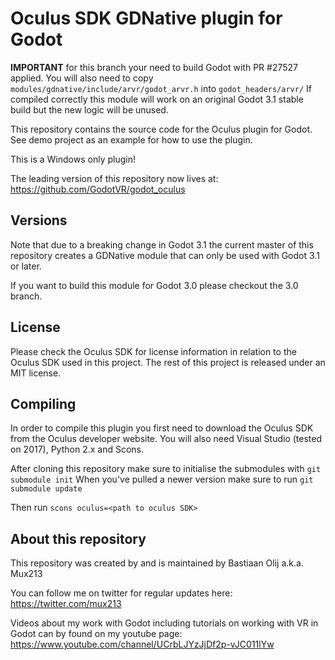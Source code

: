 # Oculus SDK GDNative plugin for Godot

**IMPORTANT** for this branch your need to build Godot with PR #27527 applied.
You will also need to copy `modules/gdnative/include/arvr/godot_arvr.h` into `godot_headers/arvr/`
If compiled correctly this module will work on an original Godot 3.1 stable build but the new logic will be unused.

This repository contains the source code for the Oculus plugin for Godot.
See demo project as an example for how to use the plugin.

This is a Windows only plugin!

The leading version of this repository now lives at:
https://github.com/GodotVR/godot_oculus

Versions
--------
Note that due to a breaking change in Godot 3.1 the current master of this repository creates a GDNative module that can only be used with Godot 3.1 or later.

If you want to build this module for Godot 3.0 please checkout the 3.0 branch.

License
-------
Please check the Oculus SDK for license information in relation to the Oculus SDK used in this project.
The rest of this project is released under an MIT license.

Compiling
---------
In order to compile this plugin you first need to download the Oculus SDK from the Oculus developer website.
You will also need Visual Studio (tested on 2017), Python 2.x and Scons.

After cloning this repository make sure to initialise the submodules with `git submodule init`
When you've pulled a newer version make sure to run `git submodule update`

Then run `scons oculus=<path to oculus SDK>`

About this repository
---------------------
This repository was created by and is maintained by Bastiaan Olij a.k.a. Mux213

You can follow me on twitter for regular updates here:
https://twitter.com/mux213

Videos about my work with Godot including tutorials on working with VR in Godot can by found on my youtube page:
https://www.youtube.com/channel/UCrbLJYzJjDf2p-vJC011lYw